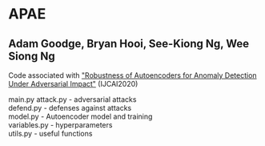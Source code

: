 # APAE
## Adam Goodge, Bryan Hooi, See-Kiong Ng, Wee Siong Ng

Code associated with ["Robustness of Autoencoders for Anomaly Detection Under Adversarial Impact"](https://www.ijcai.org/Proceedings/2020/0173.pdf) (IJCAI2020)

main.py
attack.py - adversarial attacks\
defend.py - defenses against attacks\
model.py - Autoencoder model and training \
variables.py - hyperparameters \
utils.py - useful functions
